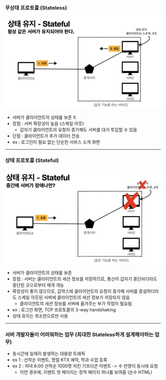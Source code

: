 ### 무상태 프로토콜 (Stateless)
![Stateful](https://github.com/Astrid-DM/Computer-Science/blob/main/WEB/Image_Folder/Screen%20Shot%202022-09-12%20at%208.06.48%20PM.png)
- 서버가 클라이언트의 상태를 보존 X
- 장점 : 서버 확장성이 높음 (스케일 아웃)
  - 갑자기 클라이언트의 요청이 증가해도 서버를 대거 투입할 수 있음 
- 단점 : 클라이언트가 추가 데이터 전송
- ex : 로그인이 필요 없는 단순한 서비스 소개 화면

---

### 상태 프로토콜 (Stateful)
![Stateless](https://github.com/Astrid-DM/Computer-Science/blob/main/WEB/Image_Folder/Screen%20Shot%202022-09-12%20at%208.06.56%20PM.png)
- 서버가 클라이언트의 상태를 보존
- 장점 : 서버는 클라이언트의 세션 정보를 저장하므로, 통신이 갑자기 중단되더라도 중단된 곳으로부터 재개 개능
- 확장성이 좋지 않으므로, 갑작스레 클라이언트의 요청이 증가해 서버를 증설하더라도 스케일 아웃된 서버에 클라이언트의 세션 정보가 저장되지 않음 
  - 클라이언트의 세션 정보를 서버에 옮겨주는 부가 작업이 필요됨
- ex : 로그인 화면, TCP 프로토콜의 3-way handshaking
- 상태 유지는 최소한으로만 사용

---
### 서버 개발자들이 어려워하는 업무 (최대한 Stateless하게 설계해야하는 업무)
- 동시간에 일제히 발생하는 대용량 트래픽
- ex 1 : 선착순 이벤트, 명절 KTX 예약, 학과 수업 등록
- ex 2 : 저녁 6:00 선착순 1000명 치킨 기프티콘 이벤트 -> 수 만명이 동시에 요청 
   - 이런 경우에, 이벤트 첫 페이지는 정적 페이지 하나를 보여줌 (순수 HTML)
